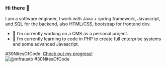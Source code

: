 

### Hi there 👋

I am a software engineer, I work with Java + spring framework, Javascript, and SQL for the backend, also HTML/CSS, bootstrap for frontend dev.

- 🔭 I’m currently working on a CMS as a personal project.
- 🌱 I’m currently learning to code in PHP to create full enterprise systems and some advanced Javascript. 


#30NitesOfCode:
  [Check out my progress!](https://www.codedex.io/@mfrausto/30-nites-of-code)  
  ![@mfrausto #30NitesOfCode](https://www.codedex.io/api/petStatus?user=mfrausto) 
